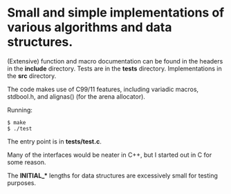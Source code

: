 Small and simple implementations of various algorithms and data structures.
===========================================================================

(Extensive) function and macro documentation can be found in the headers in the
<b>include</b> directory. Tests are in the <b>tests</b> directory. 
Implementations in the <b>src</b> directory.

The code makes use of C99/11 features, including variadic macros, stdbool.h,
and alignas() (for the arena allocator).

Running:

    $ make
    $ ./test

The entry point is in <b>tests/test.c</b>.

Many of the interfaces would be neater in C++, but I started out in C for some
reason.

The <b>INITIAL\_\*</b> lengths for data structures are excessively small
for testing purposes.
